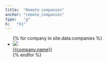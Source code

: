 ```yaml
---
title:  "Remote companies"
anchor: "remote_companies"
type:   "g"
h:   "h1"
---
```

<ul class="list-group row list-rw">
    {% for company in site.data.companies %}
        <li class="list-group-item col-xs-12 col-md-3 text-center companies">
            <img src="{{company.pathimage}}" /><br />
            <a href="{{company.url}}" target="_blank">{{company.name}}</a>
        </li>      
    {% endfor %}
</ul>